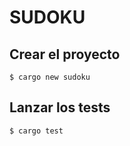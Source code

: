 # SUDOKU

## Crear el proyecto

~~~
$ cargo new sudoku
~~~

## Lanzar los tests

~~~
$ cargo test
~~~